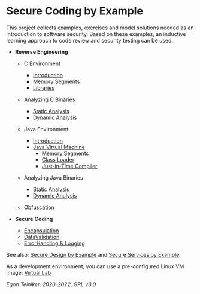 # Secure Coding by Example

This project collects examples, exercises and model solutions needed as an introduction to software security.
Based on these examples, an inductive learning approach to code review and security testing can be used.

* **Reverse Engineering**
  * C Environment
    * [Introduction](reverse-engineering-c/introduction/)
    * [Memory Segments](reverse-engineering-c/memory/)
    * [Libraries](reverse-engineering-c/libraries/)
  * Analyzing C Binaries
    * [Static Analysis](reverse-engineering-c/analysis-static/)
    * [Dynamic Analysis](reverse-engineering-c/analysis-dynamic/)

  * Java Environment
    * [Introduction](reverse-engineering-java/introduction)
    * [Java Virtual Machine](reverse-engineering-java/jvm)
      * [Memory Segments](reverse-engineering-java/jvm/memory)
      * [Class Loader](reverse-engineering-java/jvm/classloader)
      * [Just-in-Time Compiler](reverse-engineering-java/jvm/jit)
  * Analyzing Java Binaries
    * [Static Analysis](reverse-engineering-java/analysis-static/)
    * [Dynamic Analysis](reverse-engineering-java/analysis-dynamic/)
  * [Obfuscation](reverse-engineering-java/obfuscation/)

* **Secure Coding**
  * [Encapsulation](Encapsulation)
  * [DataValidation](DataValidation)
  * [ErrorHandling & Logging](ErrorHandling-Logging)
  

See also: 
[Secure Design by Example](https://github.com/teiniker/teiniker-lectures-securedesign) and 
[Secure Services by Example](https://github.com/teiniker/teiniker-lectures-secureservices) 

As a development environment, you can use a pre-configured Linux VM image:
[Virtual Lab](https://drive.google.com/drive/folders/1AzsF4Mvh1HJ8k6OW5W5hQ5CF0HdqA51l)

*Egon Teiniker, 2020-2022, GPL v3.0*
